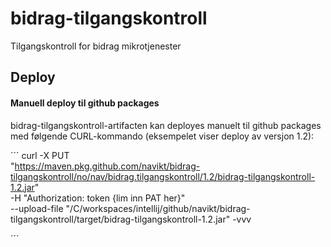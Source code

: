 # bidrag-tilgangskontroll
Tilgangskontroll for bidrag mikrotjenester


## Deploy

#### Manuell deploy til github packages

bidrag-tilgangskontroll-artifacten kan deployes manuelt til github packages med følgende CURL-kommando (eksempelet viser deploy av versjon 1.2):

´´´
curl -X PUT \
	"https://maven.pkg.github.com/navikt/bidrag-tilgangskontroll/no/nav/bidrag.tilgangskontroll/1.2/bidrag-tilgangskontroll-1.2.jar" \
	-H "Authorization: token {lim inn PAT her}" \
	--upload-file "/C/workspaces/intellij/github/navikt/bidrag-tilgangskontroll/target/bidrag-tilgangskontroll-1.2.jar" -vvv
  
´´´


